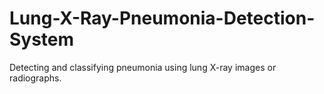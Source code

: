 # Lung-X-Ray-Pneumonia-Detection-System
Detecting and classifying pneumonia using lung X-ray images or radiographs.
